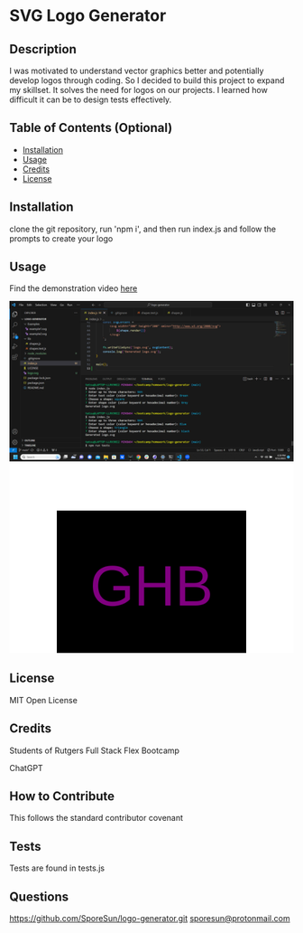 # SVG Logo Generator 

  ## Description

  I was motivated to understand vector graphics better and potentially develop logos through coding. So I decided to build this project to expand my skillset. It solves the need for logos on our projects. I learned how difficult it can be to design tests effectively.

  ## Table of Contents (Optional)
  
  - [Installation](#installation)
  - [Usage](#usage)
  - [Credits](#credits)
  - [License](#license)
  
  ## Installation
  
  clone the git repository, run 'npm i', and then run index.js and follow the prompts to create your logo
  
  ## Usage

  Find the demonstration video [here](https://drive.google.com/file/d/1RpkFyfLXHZh7-clTtaG0vcpjGBf2izou/view)

  ![screenshot](Examples/Screenshot.png)
  ![example SVG](Examples/example1.svg)

  ## License
  
  MIT Open License

  ## Credits

  Students of Rutgers Full Stack Flex Bootcamp

  ChatGPT
  
  ## How to Contribute

  This follows the standard contributor covenant

  ## Tests
  
  Tests are found in tests.js

  ## Questions

  https://github.com/SporeSun/logo-generator.git
  sporesun@protonmail.com